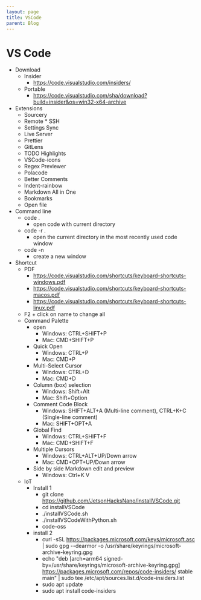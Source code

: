 ```yaml
---
layout: page
title: VSCode
parent: Blog
---
```


# VS Code
* Download 
	* Insider
		* https://code.visualstudio.com/insiders/ 
	* Portable 
		* https://code.visualstudio.com/sha/download?build=insider&os=win32-x64-archive
* Extensions
	* Sourcery
	* Remote * SSH
	* Settings Sync
	* Live Server
	* Prettier
	* GitLens
	* TODO Highlights
	* VSCode-icons
	* Regex Previewer
	* Polacode
	* Better Comments
	* Indent-rainbow
	* Markdown All in One
	* Bookmarks
	* Open file
* Command line
	* code . 
		* open code with current directory
	* code -r . 
		* open the current directory in the most recently used code window
	* code -n 
		* create a new window
* Shortcut
	* PDF
		* https://code.visualstudio.com/shortcuts/keyboard-shortcuts-windows.pdf 
		* https://code.visualstudio.com/shortcuts/keyboard-shortcuts-macos.pdf
		* https://code.visualstudio.com/shortcuts/keyboard-shortcuts-linux.pdf 
	* F2 + click on name to change all 
	* Command Palette
		* open
			* Windows: CTRL+SHIFT+P
			* Mac: CMD+SHIFT+P
		* Quick Open
		    * Windows: CTRL+P
		    * Mac: CMD+P
	   * Multi-Select Cursor
		    * Windows: CTRL+D
		    * Mac: CMD+D
	   * Column (box) selection
		    * Windows: Shift+Alt 
		    * Mac: Shift+Option
	   * Comment Code Block
		    * Windows: SHIFT+ALT+A (Multi-line comment), CTRL+K+C (Single-line comment)
		    * Mac: SHIFT+OPT+A
	   * Global Find
		    * Windows: CTRL+SHIFT+F
		    * Mac: CMD+SHIFT+F
	   * Multiple Cursors
		    * Windows: CTRL+ALT+UP/Down arrow
		    * Mac: CMD+OPT+UP/Down arrow
	   * Side by side Markdown edit and preview
		    *  Windows: Ctrl+K V
  * IoT
	   * Install 1
			* git clone https://github.com/JetsonHacksNano/installVSCode.git
			* cd installVSCode
			* ./installVSCode.sh
			* ./installVSCodeWithPython.sh
			* code-oss
	   * install 2
			* curl -sSL https://packages.microsoft.com/keys/microsoft.asc | sudo gpg --dearmor -o /usr/share/keyrings/microsoft-archive-keyring.gpg
			* echo "deb [arch=arm64 signed-by=/usr/share/keyrings/microsoft-archive-keyring.gpg] https://packages.microsoft.com/repos/code-insiders/ stable main" | sudo tee /etc/apt/sources.list.d/code-insiders.list
			* sudo apt update
			* sudo apt install code-insiders